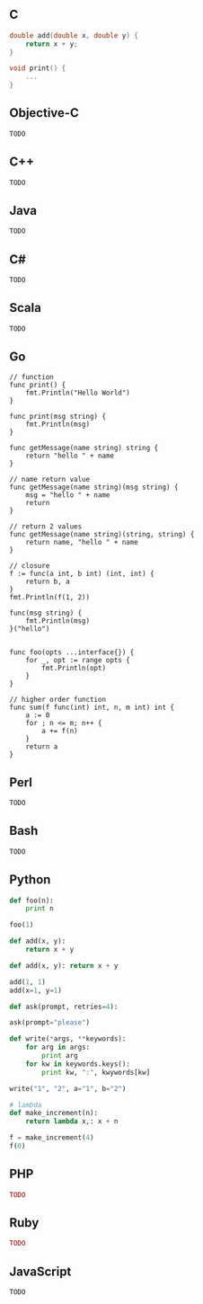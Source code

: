 ## C
```C
double add(double x, double y) {
    return x + y;
}

void print() {
    ...
}
```

## Objective-C
```Objective-C
TODO
```

## C++
```C++
TODO
```
## Java
```Java
TODO
```
## C#
```C#
TODO
```
## Scala
```Scala
TODO
``` 
## Go
```golang
// function
func print() {
    fmt.Println("Hello World")
}

func print(msg string) {
    fmt.Println(msg)
}

func getMessage(name string) string {
    return "hello " + name
}

// name return value
func getMessage(name string)(msg string) {
    msg = "hello " + name
    return
}

// return 2 values
func getMessage(name string)(string, string) {
    return name, "hello " + name
}

// closure
f := func(a int, b int) (int, int) {
    return b, a
}
fmt.Println(f(1, 2))

func(msg string) {
    fmt.Println(msg)
}("hello")


func foo(opts ...interface{}) {
    for _, opt := range opts {
        fmt.Println(opt)
    }
}

// higher order function
func sum(f func(int) int, n, m int) int {
    a := 0
    for ; n <= m; n++ {
        a += f(n)
    }
    return a
}
```

## Perl
```Perl
TODO
```
## Bash
```Bash
TODO
```
## Python
```Python
def foo(n):
    print n

foo(1)

def add(x, y):
    return x + y

def add(x, y): return x + y

add(1, 1)
add(x=1, y=1)

def ask(prompt, retries=4):

ask(prompt="please")

def write(*args, **keywords):
    for arg in args:
        print arg
    for kw in keywords.keys():
        print kw, ":", kwywords[kw]

write("1", "2", a="1", b="2")

# lambda
def make_increment(n):
    return lambda x,: x + n

f = make_increment(4)
f(0)
```
## PHP
```PHP
TODO
```
## Ruby
```Ruby
TODO
```
## JavaScript
```JavaScript
TODO
```
